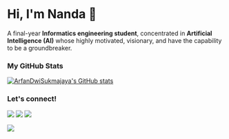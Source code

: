 # Hi, I'm Nanda 🙌 

A final-year **Informatics engineering student**, concentrated in **Artificial Intelligence (AI)** whose highly motivated, visionary, and have the capability to be a groundbreaker.

### My GitHub Stats

<a href="http://www.github.com/nandahadymulya"><img src="https://github-readme-stats.vercel.app/api?username=nandahadymulya&show_icons=true&hide=&count_private=true&title_color=0891b2&text_color=ffffff&icon_color=0891b2&bg_color=1c1917&hide_border=true&show_icons=true" alt="ArfanDwiSukmajaya's GitHub stats" /></a>

<!-- <a href="https://github.com/nandahadymulya" align="left"><img src="https://github-readme-stats.vercel.app/api/top-langs/?username=nandahadymulya&langs_count=10&title_color=0891b2&text_color=ffffff&icon_color=0891b2&bg_color=1c1917&hide_border=true&locale=en&custom_title=Top%20%Languages" alt="Top Languages" />
</a> -->

### Let's connect!
<p>
    <a href="https://linkedin.com/in/nandahadymulya" target="blank"><img src="https://img.shields.io/badge/LinkedIn-30302f?style=flat&logo=linkedin" /></a>
    <a href="https://medium.com/@nandahadymulya" target="blank"><img src="https://img.shields.io/badge/Medium-30302f?style=flat&logo=medium" /></a>
    <a href="https://twitter.com/acronymcode" target="blank"><img src="https://img.shields.io/badge/Twitter-30302f?style=flat&logo=twitter" /></a>
</p>


![](https://komarev.com/ghpvc/?username=nandahadymulya&color=blue)
